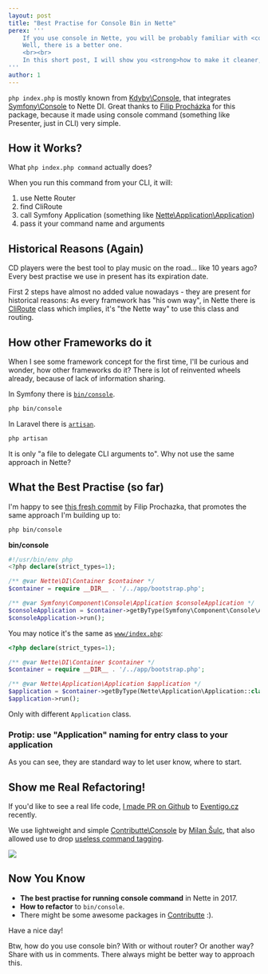 ```yaml
---
layout: post
title: "Best Practise for Console Bin in Nette"
perex: '''
    If you use console in Nette, you will be probably familiar with <code>php index.php command</code> approach.
    Well, there is a better one.
    <br><br>
    In this short post, I will show you <strong>how to make it cleaner, standard, more decoupled</strong> and just refactor to <code>bin/console</code>.        
'''
author: 1
---
```


`php index.php` is mostly known from [Kdyby\Console](https://github.com/Kdyby/Console/), that integrates [Symfony\Console](https://github.com/symfony/console)
to Nette DI. Great thanks to [Filip Procházka](https://filip-prochazka.com/) for this package, because it made using console command (something like Presenter, just in CLI)
very simple. 

## How it Works?

What `php index.php command` actually does?

When you run this command from your CLI, it will:
 
1. use Nette Router
2. find CliRoute
3. call Symfony Application (something like [Nette\Application\Application](https://github.com/nette/sandbox/blob/ae3556149309b8442553f6bc70527a923432a19d/www/index.php#L10))
4. pass it your command name and arguments

## Historical Reasons (Again)

CD players were the best tool to play music on the road... like 10 years ago? Every best practise we use in present has its expiration date. 

First 2 steps have almost no added value nowadays - they are present for historical reasons: As every framework has "his own way", in Nette there is [CliRoute](https://github.com/nette/application/blob/master/src/Application/Routers/CliRouter.php) class
which implies, it's "the Nette way" to use this class and routing.

## How other Frameworks do it

When I see some framework concept for the first time, I'll be curious and wonder, how other frameworks do it?
There is lot of reinvented wheels already, because of lack of information sharing.
 
In Symfony there is [`bin/console`](https://github.com/symfony/symfony-demo/blob/master/bin/console).

```bash
php bin/console
```

In Laravel there is [`artisan`](https://github.com/laravel/laravel/blob/master/artisan).

```bash
php artisan
```

It is only "a file to delegate CLI arguments to". Why not use the same approach in Nette? 


## What the Best Practise (so far)

I'm happy to see [this fresh commit](https://github.com/Kdyby/Console/commit/db9c3304f0998bc82724665d3b43d3b6e3eb40ce) by Filip Prochazka, that promotes the same
approach I'm building up to:

```bash
php bin/console
```

**bin/console**

```php
#!/usr/bin/env php
<?php declare(strict_types=1);

/** @var Nette\DI\Container $container */
$container = require __DIR__ . '/../app/bootstrap.php';

/** @var Symfony\Component\Console\Application $consoleApplication */
$consoleApplication = $container->getByType(Symfony\Component\Console\Application::class);
$consoleApplication->run();
```

You may notice it's the same as [`www/index.php`](https://github.com/nette/sandbox/blob/master/www/index.php):

```php
<?php declare(strict_types=1);

/** @var Nette\DI\Container $container */
$container = require __DIR__ . '/../app/bootstrap.php';

/** @var Nette\Application\Application $application */
$application = $container->getByType(Nette\Application\Application::class);
$application->run();
```

Only with different `Application` class.

### Protip: use "Application" naming for entry class to your application

As you can see, they are standard way to let user know, where to start. 


## Show me Real Refactoring!

If you'd like to see a real life code, [I made PR on Github](https://github.com/eventigo/eventigo-web/pull/19/files) to [Eventigo.cz](https://eventigo.cz/) recently.

We use lightweight and simple [Contributte\Console](https://github.com/contributte/console) by [Milan Šulc](https://jfx.cz/), that also
allowed use to drop [useless command tagging](https://www.tomasvotruba.cz/blog/2017/02/12/drop-all-service-tags-in-your-nette-and-symfony-applications/#get-rid-of-tagging-in-nette).

<div class="text-center">
    <img src="/assets/images/posts/2017/nette-console/commands-after.png">
</div>


## Now You Know

- **The best practise for running console command** in Nette in 2017.
- **How to refactor** to `bin/console`.
- There might be some awesome packages in [Contributte](https://github.com/Contributte) :).

Have a nice day!

Btw, how do you use console bin? With or without router? Or another way?
Share with us in comments. There always might be better way to approach this.
